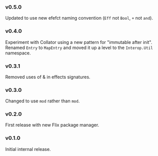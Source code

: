 ### v0.5.0
   Updated to use new efefct naming convention (`Eff` not `Bool`, `+` not `and`).

### v0.4.0
   Experiment with Collator using a new pattern for "immutable after init".
   Renamed `Entry` to `MapEntry` and moved it up a level to the `Interop.Util` namespace.

### v0.3.1
   Removed uses of & in effects signatures.

### v0.3.0
   Changed to use `mod` rather than `mod`.

### v0.2.0
   First release with new Flix package manager. 

### v0.1.0
   Initial internal release.
